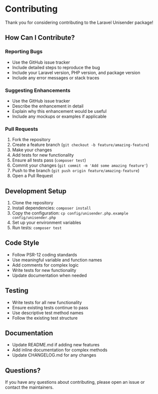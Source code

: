 # Contributing

Thank you for considering contributing to the Laravel Unisender package!

## How Can I Contribute?

### Reporting Bugs

- Use the GitHub issue tracker
- Include detailed steps to reproduce the bug
- Include your Laravel version, PHP version, and package version
- Include any error messages or stack traces

### Suggesting Enhancements

- Use the GitHub issue tracker
- Describe the enhancement in detail
- Explain why this enhancement would be useful
- Include any mockups or examples if applicable

### Pull Requests

1. Fork the repository
2. Create a feature branch (`git checkout -b feature/amazing-feature`)
3. Make your changes
4. Add tests for new functionality
5. Ensure all tests pass (`composer test`)
6. Commit your changes (`git commit -m 'Add some amazing feature'`)
7. Push to the branch (`git push origin feature/amazing-feature`)
8. Open a Pull Request

## Development Setup

1. Clone the repository
2. Install dependencies: `composer install`
3. Copy the configuration: `cp config/unisender.php.example config/unisender.php`
4. Set up your environment variables
5. Run tests: `composer test`

## Code Style

- Follow PSR-12 coding standards
- Use meaningful variable and function names
- Add comments for complex logic
- Write tests for new functionality
- Update documentation when needed

## Testing

- Write tests for all new functionality
- Ensure existing tests continue to pass
- Use descriptive test method names
- Follow the existing test structure

## Documentation

- Update README.md if adding new features
- Add inline documentation for complex methods
- Update CHANGELOG.md for any changes

## Questions?

If you have any questions about contributing, please open an issue or contact the maintainers. 